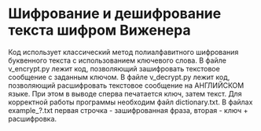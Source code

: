 # Шифрование и дешифрование текста шифром Виженера
Код использует классический метод полиалфавитного шифрования буквенного текста с использованием ключевого слова.
В файле v_encrypt.py лежит код, позволяющий зашифровать текстовое сообщение с заданным ключом.
В файле v_decrypt.py лежит код, позволяющий расшифровать текстовое сообщение на АНГЛИЙСКОМ языке. При этом в выводе сперва печатается ключ, затем текст. Для корректной работы программы необходим файл dictionary.txt.
В файлах example_?.txt первая строчка - зашифрованная фраза, вторая - ключ + расшифровка.
